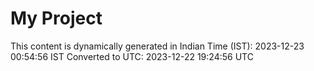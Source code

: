 # My Project

This content is dynamically generated in Indian Time (IST): 2023-12-23 00:54:56 IST
Converted to UTC: 2023-12-22 19:24:56 UTC
